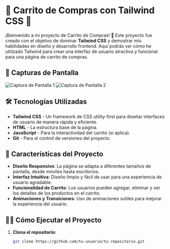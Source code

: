# 🛒 Carrito de Compras con Tailwind CSS 🎨

¡Bienvenido a mi proyecto de Carrito de Compras! 🚀 Este proyecto fue creado con el objetivo de dominar **Tailwind CSS** y demostrar mis habilidades en diseño y desarrollo frontend. Aquí podrás ver cómo he utilizado Tailwind para crear una interfaz de usuario atractiva y funcional para una página de carrito de compras.

## 📸 Capturas de Pantalla

![Captura de Pantalla 1](/ruta/a/tu/imagen1.png)
![Captura de Pantalla 2](/ruta/a/tu/imagen2.png)

## 🛠️ Tecnologías Utilizadas

- **Tailwind CSS** - Un framework de CSS utility-first para diseñar interfaces de usuario de manera rápida y eficiente.
- **HTML** - La estructura base de la página.
- **JavaScript** - Para la interactividad del carrito (si aplica).
- **Git** - Para el control de versiones del proyecto.

## 🚀 Características del Proyecto

- **Diseño Responsivo**: La página se adapta a diferentes tamaños de pantalla, desde móviles hasta escritorios.
- **Interfaz Intuitiva**: Diseño limpio y fácil de usar para una experiencia de usuario agradable.
- **Funcionalidad de Carrito**: Los usuarios pueden agregar, eliminar y ver los detalles de los productos en el carrito.
- **Animaciones y Transiciones**: Uso de animaciones sutiles para mejorar la experiencia del usuario.

## 🧑‍💻 Cómo Ejecutar el Proyecto

1. **Clona el repositorio**:
   ```bash
   git clone https://github.com/tu-usuario/tu-repositorio.git
